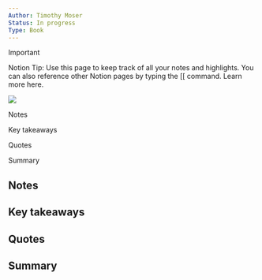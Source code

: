 ```yaml
---
Author: Timothy Moser
Status: In progress
Type: Book
---
```

> [!important]  
> Notion Tip: Use this page to keep track of all your notes and highlights. You can also reference other Notion pages by typing the [[ command. Learn more here.  

  

[![](https://www.notion.so)](https://www.notion.so)

Notes

Key takeaways

Quotes

Summary

## Notes

## Key takeaways

## Quotes

## Summary